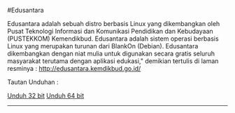 #Edusantara

Edusantara adalah sebuah distro berbasis Linux yang dikembangkan oleh Pusat Teknologi Informasi dan Komunikasi Pendidikan dan Kebudayaan (PUSTEKKOM) Kemendikbud. Edusantara adalah sistem operasi berbasis Linux yang merupakan turunan dari BlankOn (Debian). Edusantara dikembangkan dengan niat mulia untuk digunakan secara gratis seluruh masyarakat terutama dengan aplikasi edukasi," demikian tertulis di laman resminya : http://edusantara.kemdikbud.go.id/

Tautan Unduhan :

[Unduh 32 bit](http://edusantara.kemdikbud.go.id/cdimage/edusantara-1.0-desktop-i386.iso)
[Unduh 64 bit](http://edusantara.kemdikbud.go.id/cdimage/edusantara-1.0-desktop-amd64.iso)


---
 



